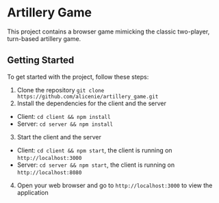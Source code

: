 # Artillery Game

This project contains a browser game mimicking the classic two-player, turn-based artillery game.

## Getting Started

To get started with the project, follow these steps:

1. Clone the repository `git clone https://github.com/alicenie/artillery_game.git`
2. Install the dependencies for the client and the server

- Client: `cd client && npm install`
- Server: `cd server && npm install`

3. Start the client and the server

- Client: `cd client && npm start`, the client is running on `http://localhost:3000`
- Server: `cd server && npm start`, the client is running on `http://localhost:8080`

4. Open your web browser and go to `http://localhost:3000` to view the application
